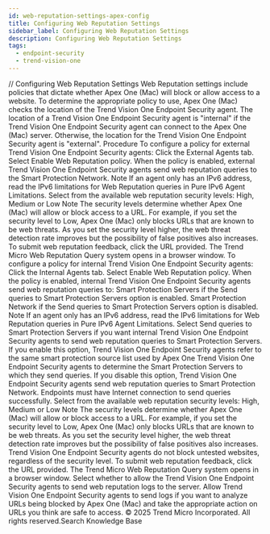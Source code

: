 ```yaml
---
id: web-reputation-settings-apex-config
title: Configuring Web Reputation Settings
sidebar_label: Configuring Web Reputation Settings
description: Configuring Web Reputation Settings
tags:
  - endpoint-security
  - trend-vision-one
---
```


/*<![CDATA[*/ $('#title').html($('meta[name=map-description]').attr('content')); /*]]>*/ Configuring Web Reputation Settings Web Reputation settings include policies that dictate whether Apex One (Mac) will block or allow access to a website. To determine the appropriate policy to use, Apex One (Mac) checks the location of the Trend Vision One Endpoint Security agent. The location of a Trend Vision One Endpoint Security agent is "internal" if the Trend Vision One Endpoint Security agent can connect to the Apex One (Mac) server. Otherwise, the location for the Trend Vision One Endpoint Security agent is "external". Procedure To configure a policy for external Trend Vision One Endpoint Security agents: Click the External Agents tab. Select Enable Web Reputation policy. When the policy is enabled, external Trend Vision One Endpoint Security agents send web reputation queries to the Smart Protection Network. Note If an agent only has an IPv6 address, read the IPv6 limitations for Web Reputation queries in Pure IPv6 Agent Limitations. Select from the available web reputation security levels: High, Medium or Low Note The security levels determine whether Apex One (Mac) will allow or block access to a URL. For example, if you set the security level to Low, Apex One (Mac) only blocks URLs that are known to be web threats. As you set the security level higher, the web threat detection rate improves but the possibility of false positives also increases. To submit web reputation feedback, click the URL provided. The Trend Micro Web Reputation Query system opens in a browser window. To configure a policy for internal Trend Vision One Endpoint Security agents: Click the Internal Agents tab. Select Enable Web Reputation policy. When the policy is enabled, internal Trend Vision One Endpoint Security agents send web reputation queries to: Smart Protection Servers if the Send queries to Smart Protection Servers option is enabled. Smart Protection Network if the Send queries to Smart Protection Servers option is disabled. Note If an agent only has an IPv6 address, read the IPv6 limitations for Web Reputation queries in Pure IPv6 Agent Limitations. Select Send queries to Smart Protection Servers if you want internal Trend Vision One Endpoint Security agents to send web reputation queries to Smart Protection Servers. If you enable this option, Trend Vision One Endpoint Security agents refer to the same smart protection source list used by Apex One Trend Vision One Endpoint Security agents to determine the Smart Protection Servers to which they send queries. If you disable this option, Trend Vision One Endpoint Security agents send web reputation queries to Smart Protection Network. Endpoints must have Internet connection to send queries successfully. Select from the available web reputation security levels: High, Medium or Low Note The security levels determine whether Apex One (Mac) will allow or block access to a URL. For example, if you set the security level to Low, Apex One (Mac) only blocks URLs that are known to be web threats. As you set the security level higher, the web threat detection rate improves but the possibility of false positives also increases. Trend Vision One Endpoint Security agents do not block untested websites, regardless of the security level. To submit web reputation feedback, click the URL provided. The Trend Micro Web Reputation Query system opens in a browser window. Select whether to allow the Trend Vision One Endpoint Security agents to send web reputation logs to the server. Allow Trend Vision One Endpoint Security agents to send logs if you want to analyze URLs being blocked by Apex One (Mac) and take the appropriate action on URLs you think are safe to access. © 2025 Trend Micro Incorporated. All rights reserved.Search Knowledge Base